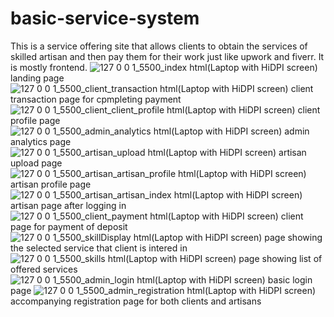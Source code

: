 # basic-service-system
This is a service offering site that allows clients to obtain the services of skilled artisan and then pay them for their work just like upwork and fiverr. It is mostly frontend.
![127 0 0 1_5500_index html(Laptop with HiDPI screen)](https://user-images.githubusercontent.com/44639335/103585089-8d535400-4ef3-11eb-8f6a-70569658bb2d.png)
landing page
![127 0 0 1_5500_client_transaction html(Laptop with HiDPI screen)](https://user-images.githubusercontent.com/44639335/103585107-96442580-4ef3-11eb-940d-b50bc94bf0c3.png)
client transaction page for cpmpleting payment
![127 0 0 1_5500_client_client_profile html(Laptop with HiDPI screen)](https://user-images.githubusercontent.com/44639335/103585118-9a704300-4ef3-11eb-9625-3eef2949380a.png)
client profile page
![127 0 0 1_5500_admin_analytics html(Laptop with HiDPI screen)](https://user-images.githubusercontent.com/44639335/103585119-9b08d980-4ef3-11eb-91dc-51baf84fcc8f.png)
admin analytics page
![127 0 0 1_5500_artisan_upload html(Laptop with HiDPI screen)](https://user-images.githubusercontent.com/44639335/103585122-9ba17000-4ef3-11eb-8740-dd2f4d0c4332.png)
artisan upload page
![127 0 0 1_5500_artisan_artisan_profile html(Laptop with HiDPI screen)](https://user-images.githubusercontent.com/44639335/103585123-9c3a0680-4ef3-11eb-908c-85a492a4c378.png)
artisan profile page
![127 0 0 1_5500_artisan_artisan_index html(Laptop with HiDPI screen)](https://user-images.githubusercontent.com/44639335/103585128-9d6b3380-4ef3-11eb-8013-5817ff182764.png)
artisan page after logging in
![127 0 0 1_5500_client_payment html(Laptop with HiDPI screen)](https://user-images.githubusercontent.com/44639335/103585140-a1975100-4ef3-11eb-99ce-a8a37740a620.png)
client page for payment of deposit
![127 0 0 1_5500_skillDisplay html(Laptop with HiDPI screen)](https://user-images.githubusercontent.com/44639335/103585144-a3611480-4ef3-11eb-9778-f8e0ed41fe29.png)
page showing the selected  service that client is intered in
![127 0 0 1_5500_skills html(Laptop with HiDPI screen)](https://user-images.githubusercontent.com/44639335/103585165-a8be5f00-4ef3-11eb-98b4-487b4df795f3.png)
page showing list of offered services
![127 0 0 1_5500_admin_login html(Laptop with HiDPI screen)](https://user-images.githubusercontent.com/44639335/103585180-aeb44000-4ef3-11eb-98f3-8a74ef8bf300.png)
basic login page
![127 0 0 1_5500_admin_registration html(Laptop with HiDPI screen)](https://user-images.githubusercontent.com/44639335/103585183-b07e0380-4ef3-11eb-9610-3f3896d5b509.png)
accompanying registration page for both clients and artisans
